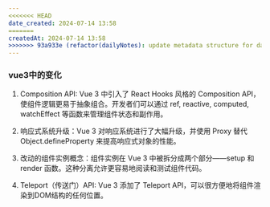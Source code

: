```yaml
---
<<<<<<< HEAD
date_created: 2024-07-14 13:58
=======
createdAt: 2024-07-14 13:58
>>>>>>> 93a933e (refactor(dailyNotes): update metadata structure for daily notes)
---
```


### vue3中的变化

1. Composition API: Vue 3 中引入了 React Hooks 风格的 Composition API，使组件逻辑更易于抽象组合。开发者们可以通过 ref, reactive, computed, watchEffect 等函数来管理组件状态和副作用。

2. 响应式系统升级：Vue 3 对响应系统进行了大幅升级，并使用 Proxy 替代 Object.defineProperty 来提高响应式对象的性能。

3. 改动的组件实例概念：组件实例在 Vue 3 中被拆分成两个部分——setup 和 render 函数。这种分离允许更容易地阅读和测试组件代码。

4. Teleport（传送门）API: Vue 3 添加了 Teleport API，可以很方便地将组件渲染到DOM结构的任何位置。
